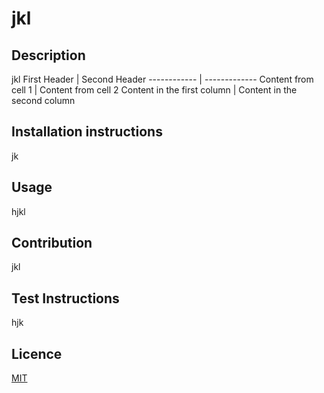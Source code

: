 # jkl 
  ## Description
  jkl 
  First Header | Second Header
------------ | -------------
Content from cell 1 | Content from cell 2
Content in the first column | Content in the second column
  ## Installation instructions
  jk 
  ## Usage
   hjkl 
  ## Contribution
   jkl  
  ## Test Instructions
   hjk
  ## Licence
   [MIT](https://choosealicense.com/licenses/mit/)
  
  
